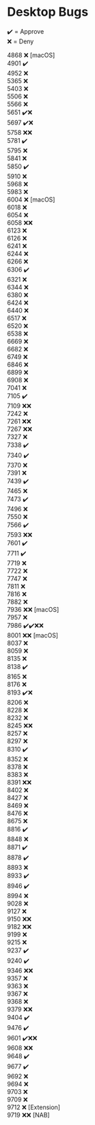 # Desktop Bugs

✔️ = Approve  
❌ = Deny

4868 ❌ [macOS]  
4901 ✔️  
4952 ❌  
5365 ❌  
5403 ❌  
5506 ❌  
5566 ❌  
5651 ✔️❌  
5697 ✔️❌  
5758 ❌❌  
5781 ✔️  
5795 ❌  
5841 ❌  
5850 ✔️  
5910 ❌  
5968 ❌  
5983 ❌  
6004 ❌ [macOS]  
6018 ❌  
6054 ❌  
6058 ❌❌  
6123 ❌  
6126 ❌  
6241 ❌  
6244 ❌  
6266 ❌  
6306 ✔️  
6321 ❌  
6344 ❌  
6380 ❌  
6424 ❌  
6440 ❌  
6517 ❌  
6520 ❌  
6538 ❌  
6669 ❌  
6682 ❌  
6749 ❌  
6846 ❌  
6899 ❌  
6908 ❌  
7041 ❌  
7105 ✔️  
7109 ❌❌  
7242 ❌  
7261 ❌❌  
7267 ❌❌  
7327 ❌  
7338 ✔️  
7340 ✔️  
7370 ❌  
7391 ❌  
7439 ✔️  
7465 ❌  
7473 ✔️  
7496 ❌  
7550 ❌  
7566 ✔️  
7593 ❌❌  
7601 ✔️  
7711 ✔️  
7719 ❌  
7722 ❌  
7747 ❌  
7811 ❌  
7816 ❌  
7882 ❌  
7936 ❌❌ [macOS]  
7957 ❌  
7986 ✔️✔️❌❌  
8001 ❌❌ [macOS]  
8037 ❌  
8059 ❌  
8135 ❌  
8138 ✔️  
8165 ❌  
8176 ❌  
8193 ✔️❌  
8206 ❌  
8228 ❌  
8232 ❌  
8245 ❌❌  
8257 ❌  
8297 ❌  
8310 ✔️  
8352 ❌  
8378 ❌  
8383 ❌  
8391 ❌❌  
8402 ❌  
8427 ❌  
8469 ❌  
8476 ❌  
8675 ❌  
8816 ✔️  
8848 ❌  
8871 ✔️  
8878 ✔️  
8893 ❌  
8933 ✔️  
8946 ✔️  
8994 ❌  
9028 ❌  
9127 ❌  
9150 ❌❌  
9182 ❌❌  
9199 ❌  
9215 ❌  
9237 ✔️  
9240 ✔️  
9346 ❌❌  
9357 ❌  
9363 ❌  
9367 ❌  
9368 ❌  
9379 ❌❌  
9404 ✔️  
9476 ✔️  
9601 ✔️❌❌  
9608 ❌❌  
9648 ✔️  
9677 ✔️  
9692 ❌  
9694 ❌  
9703 ❌  
9709 ❌  
9712 ❌ [Extension]  
9719 ❌❌ [NAB]
